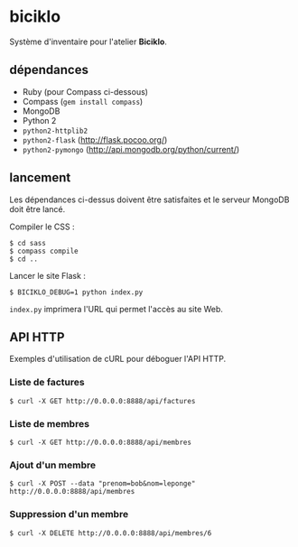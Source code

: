 biciklo
=======

Système d'inventaire pour l'atelier **Biciklo**.

dépendances
-----------

* Ruby (pour Compass ci-dessous)
* Compass (`gem install compass`)
* MongoDB
* Python 2
 * `python2-httplib2`
 * `python2-flask` (<http://flask.pocoo.org/>)
 * `python2-pymongo` (<http://api.mongodb.org/python/current/>)


lancement
---------

Les dépendances ci-dessus doivent être satisfaites et le serveur MongoDB
doit être lancé.

Compiler le CSS :

	$ cd sass
	$ compass compile
	$ cd ..

Lancer le site Flask :

	$ BICIKLO_DEBUG=1 python index.py

`index.py` imprimera l'URL qui permet l'accès au site Web.


API HTTP
--------

Exemples d'utilisation de cURL pour déboguer l'API HTTP.

### Liste de factures

	$ curl -X GET http://0.0.0.0:8888/api/factures
	
### Liste de membres


	$ curl -X GET http://0.0.0.0:8888/api/membres
	
### Ajout d'un membre

	$ curl -X POST --data "prenom=bob&nom=leponge" http://0.0.0.0:8888/api/membres
	
### Suppression d'un membre

	$ curl -X DELETE http://0.0.0.0:8888/api/membres/6
